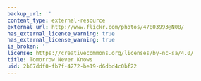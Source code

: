 ```yaml
---
backup_url: ''
content_type: external-resource
external_url: http://www.flickr.com/photos/47803993@N08/
has_external_licence_warning: true
has_external_license_warning: true
is_broken: ''
license: https://creativecommons.org/licenses/by-nc-sa/4.0/
title: Tomorrow Never Knows
uid: 2b67ddf0-fb7f-4272-be19-d6dbd4c0bf22
---
```

